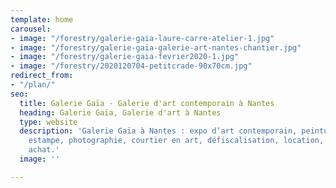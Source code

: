 ```yaml
---
template: home
carousel:
- image: "/forestry/galerie-gaia-laure-carre-atelier-1.jpg"
- image: "/forestry/galerie-gaia-galerie-art-nantes-chantier.jpg"
- image: "/forestry/galerie-gaia-fevrier2020-1.jpg"
- image: "/forestry/2020120704-petitcrade-90x70cm.jpg"
redirect_from:
- "/plan/"
seo:
  title: Galerie Gaïa - Galerie d'art contemporain à Nantes
  heading: Galerie Gaïa, Galerie d'art à Nantes
  type: website
  description: 'Galerie Gaïa à Nantes : expo d’art contemporain, peinture, sculpture,
    estampe, photographie, courtier en art, défiscalisation, location, prêt avant
    achat.'
  image: ''

---
```

